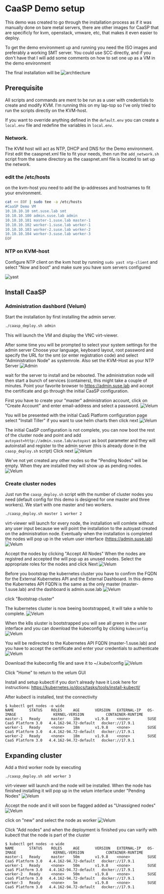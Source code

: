 # CaaSP Demo setup
This demo was created to go through the installation process as if it was manually done on bare metal servers, there are other images for CaaSP that are specificly for kvm, openstack, vmware, etc, that makes it even easier to deploy.

To get the demo environment up and running you need the ISO images and preferably a working SMT server.
You could use SCC directly, and if you don't have that I will add some comments on how to set one up as a VM in the demo environment

The final installation will be
![archtiecture](https://github.com/SweBarre/MyDemos/blob/master/CaaSP/images/architecture.png)

## Prerequisite
All scripts and commands are ment to be run as a user with credentials to create and modify KVM. I'm running this on my lap-top so I've only tried to run the scripts directly on the KVM-host.

If you want to override anything defined in the `default.env` you can create a `local.env` file and redefine the variables in `local.env`.

### Network.
The KVM host will act as NTP, DHCP and DNS for the Demo environment.
First edit the caaspnet.xml file to fit your needs, then run the `add_network.sh` script from the same directory as the caaspnet.xml file is located to set up the network.

### edit the /etc/hosts
on the kvm-host you need to add the ip-addresses and hostnames to fit your environment.
```bash
cat << EOF | sudo tee -a /etc/hosts
#CaaSP Demo VM
10.10.10.10 smt.suse.lab smt
10.10.10.100 admin.suse.lab admin
10.10.10.101 master-1.suse.lab master-1
10.10.10.102 worker-1.suse.lab worker-1
10.10.10.103 worker-2.suse.lab worker-2
10.10.10.104 worker-3.suse.lab worker-3
EOF
```
### NTP on KVM-host
Configure NTP client on the kvm host by running
`sudo yast ntp-client`
and select "Now and boot" and make sure you have som servers configured

![yast](https://github.com/SweBarre/MyDemos/blob/master/CaaSP/images/yast-ntp-client.png)

## Install CaaSP
### Administration dashbord (Velum)
Start the installation by first installing the admin server.
```bash
./caasp_deploy.sh admin
```
This will launch the VM and display the VNC virt-viewer.

After some time you will be prompted to select your system settings for the admin server
Choose your language, keyboard layout, root password and specify the URL for the smt (or enter registration code) and select "Administration Node" as systemrole.
Also set the KVM-Host as your NTP Server
![Admin](https://github.com/SweBarre/MyDemos/blob/master/CaaSP/images/admin1.png)

wait for the server to install and be rebooted.
The administration node will then start a bunch of services (containers), this might take a couple of minutes.
Point your favorite browser to https://admin.suse.lab and accept the certificate and go through the initial CaaSP configuration.

First you have to create your "master" administration account, click on "Create Account" and enter email-address and select a password.
![Velum](https://github.com/SweBarre/MyDemos/blob/master/CaaSP/images/admin2.png)

You will be presented with the initial CaaS Platform configuration page
select "Install Tiller" if you want to use helm charts
then click next
![Velum](https://github.com/SweBarre/MyDemos/blob/master/CaaSP/images/admin3.png)

The initial CaaSP configuration is not complete, you can now boot the rest of the cluster node and point and add `autoyast=http://admin.suse.lab/autoyast` as boot parameter and they will autoinstall and register to the admin server (this is already done in the `caasp_deploy.sh` script)
Click next
![Velum](https://github.com/SweBarre/MyDemos/blob/master/CaaSP/images/admin4.png)

We've not yet created any other nodes so the "Pending Nodes" will be empty. When they are installed they will show up as pending nodes.
![Velum](https://github.com/SweBarre/MyDemos/blob/master/CaaSP/images/admin5.png)

### Create cluster nodes
Just run the `caasp_deploy.sh` script with the number of cluster nodes you need (default config for this demo is designed for one master and three workers).
We start with one master and two workers.
```bash
./caasp_deploy.sh master 1 worker 2
```
virt-viewer will launch for every node, the installation will comlete without any user input because we will point the installation to the autoyast created on the administration node.
Eventually when the installation is completed the nodes will pop up in the velum user interface (https://admin.suse.lab)
![Velum](https://github.com/SweBarre/MyDemos/blob/master/CaaSP/images/admin6.png)

Accept the nodes by clicking "Accept All Nodes"
When the nodes are registred and accepted the will pop up as unused nodes.
Select the appropriate roles for the nodes and click Next
![Velum](https://github.com/SweBarre/MyDemos/blob/master/CaaSP/images/admin7.png)

Before you bootstrap the kubernetes cluster you have to confirm the FQDN for the External Kubernetes API and the External Dashboard. In this demo the Kubernetes API FQDN is the same as the only master (master-1.suse.lab) and the dashboard is admin.suse.lab
![Velum](https://github.com/SweBarre/MyDemos/blob/master/CaaSP/images/admin8.png)

click "Bootstrap cluster"

The kubernetes cluster is now beeing bootstrapped, it will take a while to complete.
![Velum](https://github.com/SweBarre/MyDemos/blob/master/CaaSP/images/admin9.png)

When the k8s sluster is bootstrapped you will see all green in the user interface and you can download the kubeconfig by clicking `kubeconfig`
![Velum](https://github.com/SweBarre/MyDemos/blob/master/CaaSP/images/admin10.png)

You will be redirected to the Kubernetes API FQDN (master-1.suse.lab) and you have to accept the certificate and enter your credentials to authenticate
![Velum](https://github.com/SweBarre/MyDemos/blob/master/CaaSP/images/admin11.png)


Download the kubeconfig file and save it to ~/.kube/config
![Velum](https://github.com/SweBarre/MyDemos/blob/master/CaaSP/images/admin12.png)

Click "Home" to return to the velum GUI

Install and setup kubectl if you don't already have it
Look here for instructions: https://kubernetes.io/docs/tasks/tools/install-kubectl/

After kubectl is installed, test the connectivity
```
$ kubectl get nodes -o wide
NAME       STATUS    ROLES     AGE       VERSION   EXTERNAL-IP   OS-IMAGE                 KERNEL-VERSION          CONTAINER-RUNTIME
master-1   Ready     master    18m       v1.9.8    <none>        SUSE CaaS Platform 3.0   4.4.162-94.72-default   docker://17.9.1
worker-1   Ready     <none>    18m       v1.9.8    <none>        SUSE CaaS Platform 3.0   4.4.162-94.72-default   docker://17.9.1
worker-2   Ready     <none>    18m       v1.9.8    <none>        SUSE CaaS Platform 3.0   4.4.162-94.72-default   docker://17.9.1
```

## Expanding cluster
Add a third worker node by executing
```
./caasp_deploy.sh add worker 3
```
virt-viewer will launch and the node will be installed.
When the node has finished installing it will pop up in the velum interface under "Pending Nodes"
![Velum](https://github.com/SweBarre/MyDemos/blob/master/CaaSP/images/admin13.png)

Accept the node and it will soon be flagged added as "Unassigned nodes"
![Velum](https://github.com/SweBarre/MyDemos/blob/master/CaaSP/images/admin14.png)

click on "new" and select the node as worker
![Velum](https://github.com/SweBarre/MyDemos/blob/master/CaaSP/images/admin15.png)

Click "Add nodes" and when the deployment is finished you can varify with kubectl that the node is part of the cluster
```
$ kubectl get nodes -o wide
NAME       STATUS    ROLES     AGE       VERSION   EXTERNAL-IP   OS-IMAGE                 KERNEL-VERSION          CONTAINER-RUNTIME
master-1   Ready     master    50m       v1.9.8    <none>        SUSE CaaS Platform 3.0   4.4.162-94.72-default   docker://17.9.1
worker-1   Ready     <none>    50m       v1.9.8    <none>        SUSE CaaS Platform 3.0   4.4.162-94.72-default   docker://17.9.1
worker-2   Ready     <none>    50m       v1.9.8    <none>        SUSE CaaS Platform 3.0   4.4.162-94.72-default   docker://17.9.1
worker-3   Ready     <none>    5m        v1.9.8    <none>        SUSE CaaS Platform 3.0   4.4.162-94.72-default   docker://17.9.1
```

